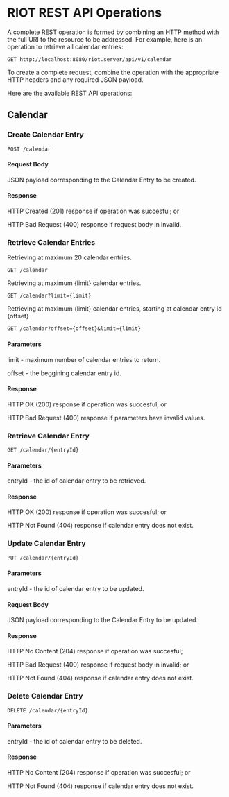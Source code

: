 # RIOT REST API Operations


A complete REST operation is formed by combining an HTTP method with the full URI to the resource to be addressed. For example, here is an operation to retrieve all calendar entries:

	GET http://localhost:8080/riot.server/api/v1/calendar

To create a complete request, combine the operation with the appropriate HTTP headers and any required JSON payload.

Here are the available REST API operations:

## Calendar

### Create Calendar Entry

	POST /calendar

#### Request Body

JSON payload corresponding to the Calendar Entry to be created.

#### Response

HTTP Created (201) response if operation was succesful; or

HTTP Bad Request (400) response if request body in invalid.

### Retrieve Calendar Entries
Retrieving at maximum 20 calendar entries.
	
	GET /calendar
Retrieving at maximum {limit} calendar entries.

	GET /calendar?limit={limit}

Retrieving at maximum {limit} calendar entries, starting at calendar entry id {offset}

	GET /calendar?offset={offset}&limit={limit}

#### Parameters

limit - maximum number of calendar entries to return.

offset - the beggining calendar entry id.

#### Response

HTTP OK (200) response if operation was succesful; or

HTTP Bad Request (400) response if parameters have invalid values.

### Retrieve Calendar Entry

	GET /calendar/{entryId}

#### Parameters

entryId - the id of calendar entry to be retrieved.

#### Response

HTTP OK (200) response if operation was succesful; or

HTTP Not Found (404) response if calendar entry does not exist.

### Update Calendar Entry

	PUT /calendar/{entryId}

#### Parameters

entryId - the id of calendar entry to be updated.

#### Request Body

JSON payload corresponding to the Calendar Entry to be updated.

#### Response

HTTP No Content (204) response if operation was succesful;

HTTP Bad Request (400) response if request body in invalid; or

HTTP Not Found (404) response if calendar entry does not exist.

### Delete Calendar Entry

	DELETE /calendar/{entryId}

#### Parameters

entryId - the id of calendar entry to be deleted.

#### Response

HTTP No Content (204) response if operation was succesful; or

HTTP Not Found (404) response if calendar entry does not exist.